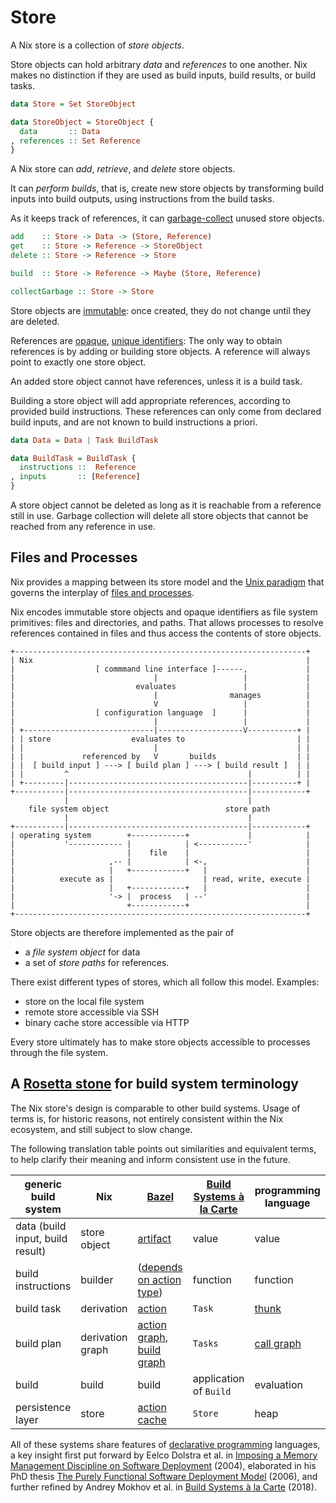 # Store

A Nix store is a collection of *store objects*.

Store objects can hold arbitrary *data* and *references* to one another.
Nix makes no distinction if they are used as build inputs, build results, or build tasks.

```haskell
data Store = Set StoreObject

data StoreObject = StoreObject {
  data       :: Data
, references :: Set Reference
}
```

A Nix store can *add*, *retrieve*, and *delete* store objects.

It can *perform builds*, that is, create new store objects by transforming build inputs into build outputs, using instructions from the build tasks.

As it keeps track of references, it can [garbage-collect](https://en.m.wikipedia.org/wiki/Garbage_collection_(computer_science)) unused store objects.

```haskell
add    :: Store -> Data -> (Store, Reference)
get    :: Store -> Reference -> StoreObject
delete :: Store -> Reference -> Store

build  :: Store -> Reference -> Maybe (Store, Reference)

collectGarbage :: Store -> Store
```

Store objects are [immutable](https://en.m.wikipedia.org/wiki/Immutable_object): once created, they do not change until they are deleted.

References are [opaque](https://en.m.wikipedia.org/wiki/Opaque_data_type), [unique identifiers](https://en.m.wikipedia.org/wiki/Unique_identifier):
The only way to obtain references is by adding or building store objects.
A reference will always point to exactly one store object.

An added store object cannot have references, unless it is a build task.

Building a store object will add appropriate references, according to provided build instructions.
These references can only come from declared build inputs, and are not known to build instructions a priori.

```haskell
data Data = Data | Task BuildTask

data BuildTask = BuildTask {
  instructions ::  Reference
, inputs       :: [Reference]
}
```

A store object cannot be deleted as long as it is reachable from a reference still in use.
Garbage collection will delete all store objects that cannot be reached from any reference in use.

<!-- more details in section on garbage collection, link to it once it exists -->

## Files and Processes

Nix provides a mapping between its store model and the [Unix paradigm](https://en.m.wikipedia.org/wiki/Everything_is_a_file) that governs the interplay of [files and processes](https://en.m.wikipedia.org/wiki/File_descriptor).

Nix encodes immutable store objects and opaque identifiers as file system primitives: files and directories, and paths.
That allows processes to resolve references contained in files and thus access the contents of store objects.

```
+-----------------------------------------------------------------+
| Nix                                                             |
|                  [ commmand line interface ]------,             |
|                               |                   |             |
|                           evaluates               |             |
|                               |                manages          |
|                               V                   |             |
|                  [ configuration language  ]      |             |
|                               |                   |             |
| +-----------------------------|-------------------V-----------+ |
| | store                  evaluates to                         | |
| |                             |                               | |
| |             referenced by   V       builds                  | |
| |  [ build input ] ---> [ build plan ] ---> [ build result ]  | |
| |         ^                                        |          | |
| +---------|----------------------------------------|----------+ |
+-----------|----------------------------------------|------------+
            |                                        |
    file system object                          store path
            |                                        |
+-----------|----------------------------------------|------------+
| operating system        +------------+             |            |
|           '------------ |            | <-----------'            |
|                         |    file    |                          |
|                     ,-- |            | <-,                      |
|                     |   +------------+   |                      |
|          execute as |                    | read, write, execute |
|                     |   +------------+   |                      |
|                     '-> |  process   | --'                      |
|                         +------------+                          |
+-----------------------------------------------------------------+
```

Store objects are therefore implemented as the pair of

  - a *file system object* for data
  - a set of *store paths* for references.

There exist different types of stores, which all follow this model.
Examples:
- store on the local file system
- remote store accessible via SSH
- binary cache store accessible via HTTP

Every store ultimately has to make store objects accessible to processes through the file system.

## A [Rosetta stone][rosetta-stone] for build system terminology

The Nix store's design is comparable to other build systems.
Usage of terms is, for historic reasons, not entirely consistent within the Nix ecosystem, and still subject to slow change.

The following translation table points out similarities and equivalent terms, to help clarify their meaning and inform consistent use in the future.

| generic build system             | Nix              | [Bazel][bazel]                                                       | [Build Systems à la Carte][bsalc] | programming language     |
| -------------------------------- | ---------------- | -------------------------------------------------------------------- | --------------------------------- | ------------------------ |
| data (build input, build result) | store object     | [artifact][bazel-artifact]                                           | value                             | value                    |
| build instructions               | builder          | ([depends on action type][bazel-actions])                            | function                          | function                 |
| build task                       | derivation       | [action][bazel-action]                                               | `Task`                            | [thunk][thunk]           |
| build plan                       | derivation graph | [action graph][bazel-action-graph], [build graph][bazel-build-graph] | `Tasks`                           | [call graph][call-graph] |
| build                            | build            | build                                                                | application of `Build`            | evaluation               |
| persistence layer                | store            | [action cache][bazel-action-cache]                                   | `Store`                           | heap                     |

All of these systems share features of [declarative programming][declarative-programming] languages, a key insight first put forward by Eelco Dolstra et al. in [Imposing a Memory Management Discipline on Software Deployment][immdsd] (2004), elaborated in his PhD thesis [The Purely Functional Software Deployment Model][phd-thesis] (2006), and further refined by Andrey Mokhov et al. in [Build Systems à la Carte][bsalc] (2018).

[rosetta-stone]: https://en.m.wikipedia.org/wiki/Rosetta_Stone
[bazel]: https://bazel.build/start/bazel-intro
[bazel-artifact]: https://bazel.build/reference/glossary#artifact
[bazel-actions]: https://docs.bazel.build/versions/main/skylark/lib/actions.html
[bazel-action]: https://bazel.build/reference/glossary#action
[bazel-action-graph]: https://bazel.build/reference/glossary#action-graph
[bazel-build-graph]: https://bazel.build/reference/glossary#build-graph
[bazel-action-cache]: https://bazel.build/reference/glossary#action-cache
[thunk]: https://en.m.wikipedia.org/wiki/Thunk
[call-graph]: https://en.m.wikipedia.org/wiki/Call_graph
[declarative-programming]: https://en.m.wikipedia.org/wiki/Declarative_programming
[immdsd]: https://edolstra.github.io/pubs/immdsd-icse2004-final.pdf
[phd-thesis]: https://edolstra.github.io/pubs/phd-thesis.pdf
[bsalc]: https://www.microsoft.com/en-us/research/uploads/prod/2018/03/build-systems.pdf
